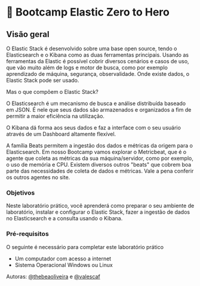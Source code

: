 <a name="HOLTitle"></a>

# 🚀 Bootcamp Elastic Zero to Hero

<a name="Overview"></a>

## Visão geral ##
O Elastic Stack é desenvolvido sobre uma base open source, tendo o Elasticsearch e o Kibana como as duas ferramentas principais.
Usando as ferramentas da Elastic é possível cobrir diversos cenários e casos de uso, que vão muito além de logs e motor de busca, como por exemplo aprendizado de máquina, segurança, observalidade. Onde existe dados, o Elastic Stack pode ser usado.

Mas o que compõem o Elastic Stack?

O Elasticsearch é um mecanismo de busca e análise distribuída baseado em JSON. É nele que seus dados são armazenados e organizados a fim de permitir a maior eficiência na utilização.

O Kibana dá forma aos seus dados e faz a interface com o seu usuário através de um Dashboard altamente flexível.

A família Beats permitem a ingestão dos dados e métricas da origem para o Elasticsearch. Em nosso Bootcamp vamos explorar o Metricbeat, que é o agente que coleta as métricas da sua máquina/servidor, como por exemplo, o uso de memória e CPU. Existem diversos outros "beats" que cobrem boa parte das necessidades de coleta de dados e métricas. Vale a pena conferir os outros agentes no site.

<a name="Objectives"></a>

### Objetivos ##

Neste laboratório prático, você aprenderá como preparar o seu ambiente de laboratório, instalar e configurar o Elastic Stack, fazer a ingestão de dados no Elasticsearch e a consulta usando o Kibana.

<a name="Prerequisites"></a>

### Pré-requisitos ###

O seguinte é necessário para completar este laboratório prático

- Um computador com acesso a internet
- Sistema Operacional Windows ou Linux

<a name="Exercises"></a>

Autoras: [@thebeaoliveira](https://github.com/thebeaoliveira) e [@valescaf](https://github.com/valescaf)
